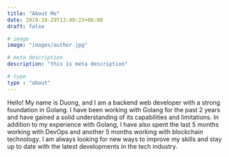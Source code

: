 ```yaml
---
title: "About Me"
date: 2019-10-29T13:49:23+06:00
draft: false

# image
image: "images/author.jpg"

# meta description
description: "this is meta description"

# type
type : "about"
---
```


Hello! My name is Duong, and I am a backend web developer with a strong foundation in Golang. I have been working with Golang for the past 2 years and have gained a solid understanding of its capabilities and limitations. In addition to my experience with Golang, I have also spent the last 5 months working with DevOps and another 5 months working with blockchain technology. I am always looking for new ways to improve my skills and stay up to date with the latest developments in the tech industry.

<!-- In the short term, I am focused on improving my skills in Golang in deeper , specifically in the areas of system programming and algorithms. I believe that a strong foundation in these areas will enable me to tackle even the most difficult challenges that may arise in my work as a backend web developer.  I believe that a strong understanding of how systems work and how to optimize them for different scenarios is crucial for any backend developer, and I am eager to learn as much as I can in this area. By focusing on these areas of study in the short term, I hope to become a more well-rounded and effective developer who is able to take on any challenge that comes my way.

In the long term, I hope to combine my skills in backend web development with a strong foundation in DevOps and blockchain. I believe that these technologies will play an increasingly important role in the future of the tech industry, and I want to be at the forefront of their development. By combining my expertise in web development with a deep understanding of DevOps and blockchain, I hope to become a valuable asset to any company that I work for. -->